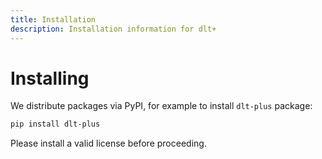 ```yaml
---
title: Installation
description: Installation information for dlt+
---
```


# Installing

We distribute packages via PyPI, for example to install `dlt-plus` package:

```sh
pip install dlt-plus
```

Please install a valid license before proceeding.